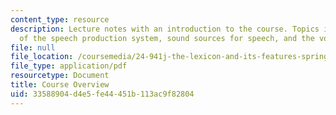 ```yaml
---
content_type: resource
description: Lecture notes with an introduction to the course. Topics include components
  of the speech production system, sound sources for speech, and the voicing feature.
file: null
file_location: /coursemedia/24-941j-the-lexicon-and-its-features-spring-2007/33588904d4e5fe44451b113ac9f82804_lec1ks_intro.pdf
file_type: application/pdf
resourcetype: Document
title: Course Overview
uid: 33588904-d4e5-fe44-451b-113ac9f82804
---
```

